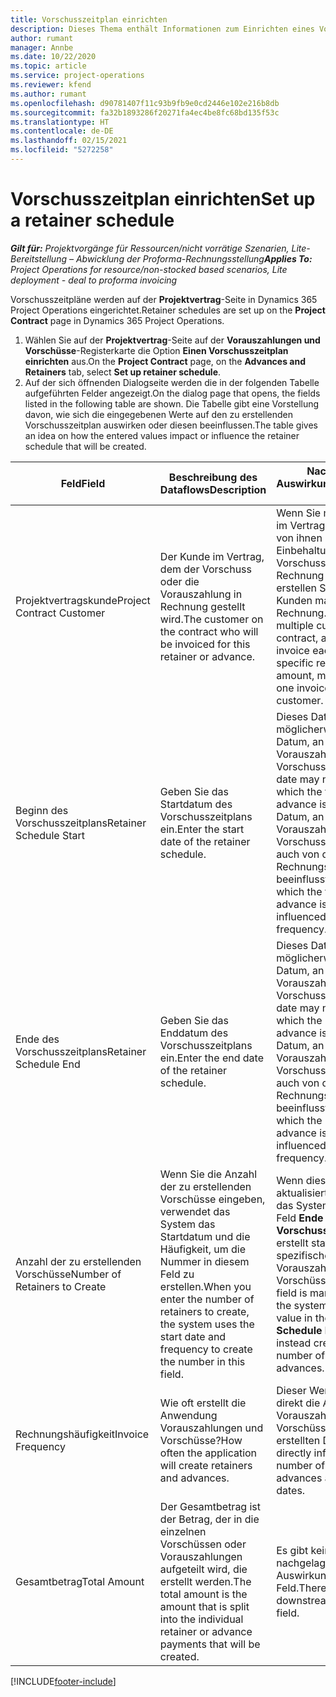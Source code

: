 ```yaml
---
title: Vorschusszeitplan einrichten
description: Dieses Thema enthält Informationen zum Einrichten eines Vorschusszeitplans in Project Operations.
author: rumant
manager: Annbe
ms.date: 10/22/2020
ms.topic: article
ms.service: project-operations
ms.reviewer: kfend
ms.author: rumant
ms.openlocfilehash: d90781407f11c93b9fb9e0cd2446e102e216b8db
ms.sourcegitcommit: fa32b1893286f20271fa4ec4be8fc68bd135f53c
ms.translationtype: HT
ms.contentlocale: de-DE
ms.lasthandoff: 02/15/2021
ms.locfileid: "5272258"
---
```

# <a name="set-up-a-retainer-schedule"></a><span data-ttu-id="2070a-103">Vorschusszeitplan einrichten</span><span class="sxs-lookup"><span data-stu-id="2070a-103">Set up a retainer schedule</span></span>

<span data-ttu-id="2070a-104">_**Gilt für:** Projektvorgänge für Ressourcen/nicht vorrätige Szenarien, Lite-Bereitstellung – Abwicklung der Proforma-Rechnungsstellung_</span><span class="sxs-lookup"><span data-stu-id="2070a-104">_**Applies To:** Project Operations for resource/non-stocked based scenarios, Lite deployment - deal to proforma invoicing_</span></span>

<span data-ttu-id="2070a-105">Vorschusszeitpläne werden auf der **Projektvertrag**-Seite in Dynamics 365 Project Operations eingerichtet.</span><span class="sxs-lookup"><span data-stu-id="2070a-105">Retainer schedules are set up on the **Project Contract** page in Dynamics 365 Project Operations.</span></span>

1. <span data-ttu-id="2070a-106">Wählen Sie auf der **Projektvertrag**-Seite auf der **Vorauszahlungen und Vorschüsse**-Registerkarte die Option **Einen Vorschusszeitplan einrichten** aus.</span><span class="sxs-lookup"><span data-stu-id="2070a-106">On the **Project Contract** page, on the **Advances and Retainers** tab, select **Set up retainer schedule**.</span></span>
2. <span data-ttu-id="2070a-107">Auf der sich öffnenden Dialogseite werden die in der folgenden Tabelle aufgeführten Felder angezeigt.</span><span class="sxs-lookup"><span data-stu-id="2070a-107">On the dialog page that opens, the fields listed in the following table are shown.</span></span> <span data-ttu-id="2070a-108">Die Tabelle gibt eine Vorstellung davon, wie sich die eingegebenen Werte auf den zu erstellenden Vorschusszeitplan auswirken oder diesen beeinflussen.</span><span class="sxs-lookup"><span data-stu-id="2070a-108">The table gives an idea on how the entered values impact or influence the retainer schedule that will be created.</span></span>

| <span data-ttu-id="2070a-109">Feld</span><span class="sxs-lookup"><span data-stu-id="2070a-109">Field</span></span> | <span data-ttu-id="2070a-110">Beschreibung des Dataflows</span><span class="sxs-lookup"><span data-stu-id="2070a-110">Description</span></span> | <span data-ttu-id="2070a-111">Nachgelagerte Auswirkungen</span><span class="sxs-lookup"><span data-stu-id="2070a-111">Downstream impact</span></span> |
| --- | --- | --- |
| <span data-ttu-id="2070a-112">Projektvertragskunde</span><span class="sxs-lookup"><span data-stu-id="2070a-112">Project Contract Customer</span></span> | <span data-ttu-id="2070a-113">Der Kunde im Vertrag, dem der Vorschuss oder die Vorauszahlung in Rechnung gestellt wird.</span><span class="sxs-lookup"><span data-stu-id="2070a-113">The customer on the contract who will be invoiced for this retainer or advance.</span></span> | <span data-ttu-id="2070a-114">Wenn Sie mehrere Kunden im Vertrag haben und jedem von ihnen einen bestimmten Einbehaltungs- oder Vorschussbetrag in Rechnung stellen möchten, erstellen Sie für jeden Kunden manuell eine Rechnung.</span><span class="sxs-lookup"><span data-stu-id="2070a-114">If you have multiple customers on the contract, and if you need to invoice each of them for a specific retainer or advance amount, manually create one invoice for each customer.</span></span> |
| <span data-ttu-id="2070a-115">Beginn des Vorschusszeitplans</span><span class="sxs-lookup"><span data-stu-id="2070a-115">Retainer Schedule Start</span></span> | <span data-ttu-id="2070a-116">Geben Sie das Startdatum des Vorschusszeitplans ein.</span><span class="sxs-lookup"><span data-stu-id="2070a-116">Enter the start date of the retainer schedule.</span></span> | <span data-ttu-id="2070a-117">Dieses Datum ist möglicherweise nicht das Datum, an dem die erste Vorauszahlung oder Vorschuss erstellt wird.</span><span class="sxs-lookup"><span data-stu-id="2070a-117">This date may not be the date on which the first retainer or advance is created.</span></span> <span data-ttu-id="2070a-118">Das Datum, an dem die erste Vorauszahlung oder Vorschuss erstellt wird, wird auch von der Rechnungshäufigkeit beeinflusst.</span><span class="sxs-lookup"><span data-stu-id="2070a-118">The date on which the first retainer or advance is created, is also influenced by the invoice frequency.</span></span> |
| <span data-ttu-id="2070a-119">Ende des Vorschusszeitplans</span><span class="sxs-lookup"><span data-stu-id="2070a-119">Retainer Schedule End</span></span> | <span data-ttu-id="2070a-120">Geben Sie das Enddatum des Vorschusszeitplans ein.</span><span class="sxs-lookup"><span data-stu-id="2070a-120">Enter the end date of the retainer schedule.</span></span> | <span data-ttu-id="2070a-121">Dieses Datum ist möglicherweise nicht das Datum, an dem die letzte Vorauszahlung oder Vorschuss erstellt wird.</span><span class="sxs-lookup"><span data-stu-id="2070a-121">This date may not be the date on which the last retainer or advance is created.</span></span> <span data-ttu-id="2070a-122">Das Datum, an dem die letzte Vorauszahlung oder Vorschuss erstellt wird, wird auch von der Rechnungshäufigkeit beeinflusst.</span><span class="sxs-lookup"><span data-stu-id="2070a-122">The date on which the last retainer or advance is created is also influenced by the invoice frequency.</span></span> |
| <span data-ttu-id="2070a-123">Anzahl der zu erstellenden Vorschüsse</span><span class="sxs-lookup"><span data-stu-id="2070a-123">Number of Retainers to Create</span></span> | <span data-ttu-id="2070a-124">Wenn Sie die Anzahl der zu erstellenden Vorschüsse eingeben, verwendet das System das Startdatum und die Häufigkeit, um die Nummer in diesem Feld zu erstellen.</span><span class="sxs-lookup"><span data-stu-id="2070a-124">When you enter the number of retainers to create, the system uses the start date and frequency to create the number in this field.</span></span> | <span data-ttu-id="2070a-125">Wenn dieses Feld manuell aktualisiert wird, ignoriert das System den Wert im Feld **Ende des Vorschusszeitplans** und erstellt stattdessen die spezifische Anzahl von Vorauszahlungen oder Vorschüssen.</span><span class="sxs-lookup"><span data-stu-id="2070a-125">When this field is manually updated, the system ignores the value in the **Retainer Schedule End** field and instead creates the specific number of retainers or advances.</span></span> |
| <span data-ttu-id="2070a-126">Rechnungshäufigkeit</span><span class="sxs-lookup"><span data-stu-id="2070a-126">Invoice Frequency</span></span> | <span data-ttu-id="2070a-127">Wie oft erstellt die Anwendung Vorauszahlungen und Vorschüsse?</span><span class="sxs-lookup"><span data-stu-id="2070a-127">How often the application will create retainers and advances.</span></span> | <span data-ttu-id="2070a-128">Dieser Wert beeinflusst direkt die Anzahl der Vorauszahlungen und Vorschüsse sowie die erstellten Daten.</span><span class="sxs-lookup"><span data-stu-id="2070a-128">This value directly influences the number of retainers and advances and the created dates.</span></span> |
| <span data-ttu-id="2070a-129">Gesamtbetrag</span><span class="sxs-lookup"><span data-stu-id="2070a-129">Total Amount</span></span> | <span data-ttu-id="2070a-130">Der Gesamtbetrag ist der Betrag, der in die einzelnen Vorschüssen oder Vorauszahlungen aufgeteilt wird, die erstellt werden.</span><span class="sxs-lookup"><span data-stu-id="2070a-130">The total amount is the amount that is split into the individual retainer or advance payments that will be created.</span></span> | <span data-ttu-id="2070a-131">Es gibt keine nachgelagerten Auswirkungen für dieses Feld.</span><span class="sxs-lookup"><span data-stu-id="2070a-131">There's no downstream impact for this field.</span></span> |


[!INCLUDE[footer-include](../../includes/footer-banner.md)]